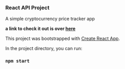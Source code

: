 ### React API Project 

A simple cryptocurrency price tracker app

**a link to check it out is over [here](https://cryptocurrensy-tracker.netlify.app/)**

This project was bootstrapped with [Create React App](https://github.com/facebook/create-react-app).

In the project directory, you can run:

### `npm start`

